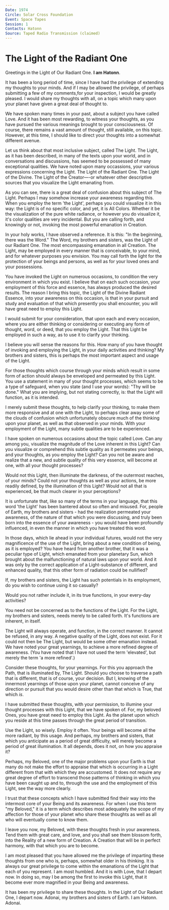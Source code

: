 ```yaml
---
Date: 1974
Circle: Solar Cross Foundation
Event: Space Tapes
Session: 1
Contacts: Hatonn
Source: Taped Radio Transmission (claimed)
---
```


# The Light of the Radiant One

Greetings in the Light of Our Radiant One. **I am Hatonn**. 

It has been a long period of time, since I have had the privilege of extending my thoughts to your minds. And if I may be allowed the privilege, of perhaps submitting a few of my comments,for your inspection, I would be greatly pleased. I would share my thoughts with all, on a topic which many upon your planet have given a great deal of thought to. 

We have spoken many times in your past, about a subject you have called Love. And it has been most rewarding, to witness your thoughts, as you have pursued the various meanings brought to your consciousness. Of course, there remains a vast amount of thought, still available, on this topic. However, at this time, I should like to direct your thoughts into a somewhat different avenue.

Let us think about that most inclusive subject, called The Light. The Light, as it has been described, in many of the texts upon your world, and in conversations and discussions, has seemed to be possessed of many exceptional qualities. We have noted upon many occassions, your various expressions concerning the Light. The Light of the Radiant One. The Light of the Divine. The Light of the Creator—-or whatever other descriptive sources that you visualize the Light emanating from.

As you can see, there is a great deal of confusion about this subject of The Light. Perhaps I may somehow increase your awareness regarding this. When you employ the term 'the Light', perhaps you could visualize it in this way: the Light is of no specific color, and yet, it is All Colors. Whether it be the visualization of the pure white radiance, or however you do visualize it, it's color qualities are very incidental. But you are calling forth, and knowingly or not, invoking the most powerful emanation in Creation. 

In your holy works, I have observed a reference. It is this: "In the beginning, there was the Word." The Word, my brothers and sisters, was the Light of our Radiant One. The most encompassing emanation in all Creation. The Light, may be employed in every manner that is conceivable, to your mind, and for whatever purposes you envision. You may call forth the light for the protection of your beings and persons, as well as for your loved ones and your possessions.

You have invoked the Light on numerous occasions, to condition the very environment in which you exist. I believe that on each such occasion, your employment of this force and essence, has always produced the desired results. The reason I bring this topic, the Light of the Divine Radiant Essence, into your awareness on this occasion, is that in your pursuit and study and evaluation of that which presently you shall encounter, you will have great need to employ this Light. 

I would submit for your consideration, that upon each and every occasion, where you are either thinking or considering or executing any form of thought, word, or deed, that you employ the Light. That this Light be employed in such a way, as to use it to clarify your thinking. 

I believe you will sense the reasons for this. How many of you have thought of invoking and employing the Light, in your daily activities and thinking? My brothers and sisters, this is perhaps the most important aspect and usage of the Light.

For those thoughts which course through your minds which result in some form of action should always be enveloped and permeated by this Light. You use a statement in many of your thought processes, which seems to be a type of safeguard, when you state (and I use your words): "Thy will be done." What you are implying, but not stating correctly, is: that the Light will function, as it is intended. 

I merely submit these thoughts, to help clarify your thinking, to make them more responsive and at one with the Light, to perhaps clear away some of the clouds of confusion which unfortunately obscure much of the thinking upon your planet, as well as that observed in your minds. With your employment of the Light, many subtle qualities are to be experienced. 

I have spoken on numerous occasions about the topic called Love. Can any among you, visualize the magnitude of the Love inherent in this Light? Can you visualize or comprehend this subtle quality as it permeates your beings, and your thoughts, as you employ the Light? Can you not be aware and realize that a new, and subtle quality of this very essence, will become at one, with all your thought processes? 

Would not this Light, then illuminate the darkness, of the outermost reaches, of your minds? Could not your thoughts as well as your actions, be more readily defined, by the illumination of this Light? Would not all that is experienced, be that much clearer in your perceptions?

It is unfortunate that, like so many of the terms in your language, that this word 'the Light' has been bantered about so often and misused. For, people of Earth, my brothers and sisters - had the realization permeated your awareness, of the nature of that which you were discussing, and truly been born into the essence of your awareness - you would have been profoundly influenced, in even the manner in which you have treated this word. 

In those days, which lie ahead in your individual futures, would not the very magnificence of the use of the Light, bring about a new condition of being, as it is employed? You have heard from another brother, that it was a peculiar type of Light, which emanated from your planetary Sun, which brought about the malfunctioning of natural laws upon your world. And it was only by the correct application of a Light-substance of different, and enhanced quality, that this other form of radiation could be nullified? 

If, my brothers and sisters, the Light has such potentials in its employment, do you wish to continue using it so casually?

Would you not rather include it, in its true functions, in your every-day activities?

You need not be concerned as to the functions of the Light. For the Light, my brothers and sisters, needs merely to be called forth. It's functions are inherent, in itself. 

The Light will always operate, and function, in the correct manner. It cannot be refused, in any way. A negative quality of the Light, does not exist. For it could not then be The Light, but would be some other emanation instead. We have noted your great yearnings, to achieve a more refined degree of awareness. (You have noted that I have not used the term 'elevated', but merely the term 'a more refined'.)

Consider these thoughts, for your yearnings. For this you approach the Path, that is illuminated by, The Light. Should you choose to traverse a path that is different, that is of course, your decision. But I, knowing of the innermost yearnings of those upon your planet, cannot conceive of any direction or pursuit that you would desire other than that which is True, that which *is*.

I have submitted these thoughts, with your permission, to illumine your thought processes with this Light, that we have spoken of. For, my beloved Ones, you have great need to employ this Light. As the planet upon which you reside at this time passes through the great period of transition. 

Use the Light, so wisely. Employ it often. Your beings will become all the more radiant, by this usage. And perhaps, my brothers and sisters, that which you anticipate as a period of great difficulty, will merely become a period of great illumination. It all depends, does it not, on how you appraise it?

Perhaps, my Beloved, one of the major problems upon your Earth is that many do not make the effort to appraise that which is occurring in a Light different from that with which they are accustomed. It does not require any great degree of effort to transcend those patterns of thinking in which you have been caught up and to, through the use and the employment of this Light, see the way more clearly. 

I trust that these concepts which I have submitted find their way into the intermost core of your Being and its awareness. For when I use this term "my Beloved," it is a term which describes most adequately the scope of my affection for those of your planet who share these thoughts as well as all who will eventually come to know them. 

I leave you now, my Beloved, with these thoughts fresh in your awareness. Tend them with great care, and love, and you shall see them blossom forth, into the Reality of a new form of Creation. A Creation that will be in perfect harmony, with that which you are to become. 

I am most pleased that you have allowed me the privilege of imparting these thoughts from one who is, perhaps, somewhat older in his thinking. It is always our great privilege to come within the emanations of the Light that each of you represent. I am most humbled. And it is with Love, that I depart now. In doing so, may I be among the first to invoke this Light, that it become ever more magnified in your Being and awareness. 

It has been my privilege to share these thoughts. In the Light of Our Radiant One, I depart now. Adonai, my brothers and sisters of Earth. I am Hatonn. Adonai. 